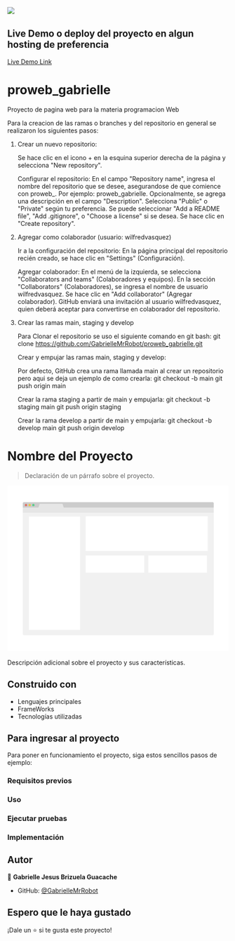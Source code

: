 ![](https://img.shields.io/badge/UMC-blue)

## Live Demo o deploy del proyecto en algun hosting de preferencia

[Live Demo Link](https://gabriellemrrobot.github.io/proweb_gabrielle/)


# proweb_gabrielle
Proyecto de pagina web para la materia programacion Web

Para la creacion de las ramas o branches y del repositorio en general se realizaron los siguientes pasos:

1. Crear un nuevo repositorio:

    Se hace clic en el icono + en la esquina superior derecha de la página y selecciona "New repository".

    Configurar el repositorio:
        En el campo "Repository name", ingresa el nombre del repositorio que se desee, asegurandose de que comience con proweb_. Por ejemplo: proweb_gabrielle.
        Opcionalmente, se agrega una descripción en el campo "Description".
        Selecciona "Public" o "Private" según tu preferencia.
        Se puede seleccionar "Add a README file", "Add .gitignore", o "Choose a license" si se desea.
        Se hace clic en "Create repository".

2. Agregar como colaborador (usuario: wilfredvasquez)

    Ir a la configuración del repositorio:
        En la página principal del repositorio recién creado, se hace clic en "Settings" (Configuración).

    Agregar colaborador:
        En el menú de la izquierda, se selecciona "Collaborators and teams" (Colaboradores y equipos).
        En la sección "Collaborators" (Colaboradores), se ingresa el nombre de usuario wilfredvasquez.
        Se hace clic en "Add collaborator" (Agregar colaborador).
        GitHub enviará una invitación al usuario wilfredvasquez, quien deberá aceptar para convertirse en colaborador del repositorio.

3. Crear las ramas main, staging y develop

   Para Clonar el repositorio se uso el siguiente comando en git bash:
   git clone https://github.com/GabrielleMrRobot/proweb_gabrielle.git

   Crear y empujar las ramas main, staging y develop:

   Por defecto, GitHub crea una rama llamada main al crear un repositorio pero aqui se deja un ejemplo de como crearla:
   git checkout -b main
   git push origin main

   Crear la rama staging a partir de main y empujarla:
   git checkout -b staging main
   git push origin staging

   Crear la rama develop a partir de main y empujarla:
   git checkout -b develop main
   git push origin develop

# Nombre del Proyecto

> Declaración de un párrafo sobre el proyecto.

![screenshot](./app_screenshot.png)

Descripción adicional sobre el proyecto y sus características.

## Construido con

- Lenguajes principales
- FrameWorks
- Tecnologías utilizadas


## Para ingresar al proyecto
Para poner en funcionamiento el proyecto, siga estos sencillos pasos de ejemplo:

### Requisitos previos

### Uso

### Ejecutar pruebas

### Implementación


## Autor

👤 **Gabrielle Jesus Brizuela Guacache**

- GitHub: [@GabrielleMrRobot](https://github.com/GabrielleMrRobot)


## Espero que le haya gustado

¡Dale un ⭐️ si te gusta este proyecto!
